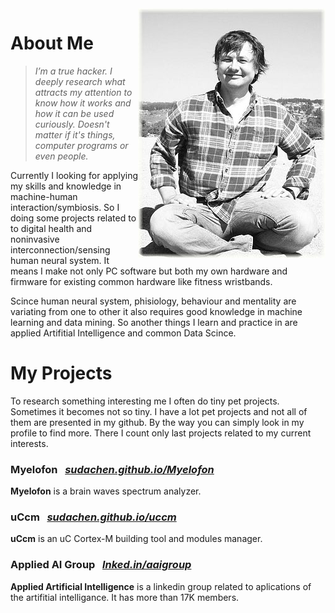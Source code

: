 

<img align="right" class="padding_20" src="assets/me.jpg">

# About Me

> _I’m a true hacker. I deeply research what attracts my attention to know how it works and how it can be used curiously. Doesn't matter if it's things, computer programs or even people._

Currently I looking for applying my skills and knowledge in machine-human interaction/symbiosis. So I doing some projects related to to digital health and noninvasive interconnection/sensing human neural system. It means I make not only PC software but both my own hardware and firmware for existing common hardware like fitness wristbands. 

Scince human neural system, phisiology, behaviour and mentality are variating from one to other it also requires good knowledge in machine learning and data mining. So another things I learn and practice in are applied Artifitial Intelligence and common Data Scince.

# My Projects

To research something interesting me I often do tiny pet projects. Sometimes it becomes not so tiny. I have a lot pet projects and not all of them are presented in my github. By the way you can simply look in my profile to find more. There I count only last projects related to my current interests.

### Myelofon &nbsp; _[sudachen.github.io/Myelofon](https://sudachen.github.io/Myelofon)_
**Myelofon** is a brain waves spectrum analyzer.

### uCcm &nbsp; _[sudachen.github.io/uccm](https://sudachen.github.io/uccm)_
**uCcm** is an uC Cortex-M building tool and modules manager.

### Applied AI Group &nbsp; _[lnked.in/aaigroup](https://lnked.in/aaigroup)_
**Applied Artificial Intelligence** is a linkedin group related to aplications of the artifitial intelligance. It has more than 17K members.
